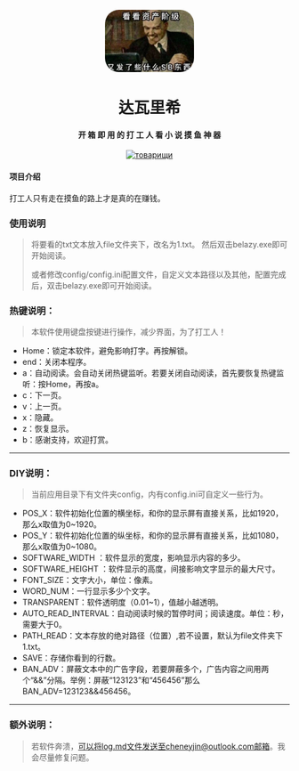 <br><br>
<div align="center">
<img src="товарищи.jpg" width="160px" style="border-radius:25px"/>
<h1 align="center">
    达瓦里希
</h1>
<h4 align="center">
    开 箱 即 用 的 打 工 人 看 小 说 摸 鱼 神 器
</h4> 
</div>

<p align="center">
    <a href="#">
        <img src="https://img.shields.io/badge/товарищи-0.01B+-green.svg" alt="товарищи">
    </a>
</p>

#### 项目介绍
打工人只有走在摸鱼的路上才是真的在赚钱。
### 使用说明

> 将要看的txt文本放入file文件夹下，改名为1.txt。 然后双击belazy.exe即可开始阅读。
>
> 或者修改config/config.ini配置文件，自定义文本路径以及其他，配置完成后，双击belazy.exe即可开始阅读。

### 热键说明：

> 本软件使用键盘按键进行操作，减少界面，为了打工人！

* Home：锁定本软件，避免影响打字。再按解锁。
* end：关闭本程序。
* a：自动阅读。会自动关闭热键监听。若要关闭自动阅读，首先要恢复热键监听：按Home，再按a。
* c：下一页。
* v：上一页。
* x：隐藏。
* z：恢复显示。
* b：感谢支持，欢迎打赏。

----------

### DIY说明：
> 当前应用目录下有文件夹config，内有config.ini可自定义一些行为。

* POS_X：软件初始化位置的横坐标，和你的显示屏有直接关系，比如1920，那么x取值为0~1920。
* POS_Y：软件初始化位置的纵坐标，和你的显示屏有直接关系，比如1080，那么x取值为0~1080。
* SOFTWARE_WIDTH ：软件显示的宽度，影响显示内容的多少。
* SOFTWARE_HEIGHT ：软件显示的高度，间接影响文字显示的最大尺寸。
* FONT_SIZE：文字大小，单位：像素。
* WORD_NUM：一行显示多少个文字。
* TRANSPARENT：软件透明度（0.01~1），值越小越透明。
* AUTO_READ_INTERVAL：自动阅读时候的暂停时间；阅读速度。单位：秒，需要大于0。
* PATH_READ：文本存放的绝对路径（位置）,若不设置，默认为file文件夹下1.txt。
* SAVE：存储你看到的行数。
* BAN_ADV：屏蔽文本中的广告字段，若要屏蔽多个，广告内容之间用两个“&&”分隔。举例：屏蔽“123123”和“456456”那么BAN_ADV=123123&&456456。
----------

### 额外说明：

> 若软件奔溃，可以将log.md文件发送至cheneyjin@outlook.com邮箱。我会尽量修复问题。


